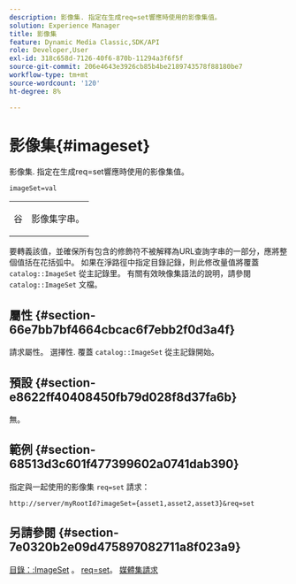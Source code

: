 ```yaml
---
description: 影像集. 指定在生成req=set響應時使用的影像集值。
solution: Experience Manager
title: 影像集
feature: Dynamic Media Classic,SDK/API
role: Developer,User
exl-id: 318c658d-7126-40f6-870b-11294a3f6f5f
source-git-commit: 206e4643e3926cb85b4be2189743578f88180be7
workflow-type: tm+mt
source-wordcount: '120'
ht-degree: 8%

---
```


# 影像集{#imageset}

影像集. 指定在生成req=set響應時使用的影像集值。

`imageSet=val`

<table id="simpletable_F697691D166C407D82233664814F4663"> 
 <tr class="strow"> 
  <td class="stentry"> <p><span class="codeph"> <span class="varname"> 谷</span></span> </p> </td> 
  <td class="stentry"> <p>影像集字串。 </p></td> 
 </tr> 
</table>

要轉義該值，並確保所有包含的修飾符不被解釋為URL查詢字串的一部分，應將整個值括在花括弧中。 如果在淨路徑中指定目錄記錄，則此修改量值將覆蓋 `catalog::ImageSet` 從主記錄里。 有關有效映像集語法的說明，請參閱 `catalog::ImageSet` 文檔。

## 屬性 {#section-66e7bb7bf4664cbcac6f7ebb2f0d3a4f}

請求屬性。 選擇性. 覆蓋 `catalog::ImageSet` 從主記錄開始。

## 預設 {#section-e8622ff40408450fb79d028f8d37fa6b}

無。

## 範例 {#section-68513d3c601f477399602a0741dab390}

指定與一起使用的影像集 `req=set` 請求：

`http://server/myRootId?imageSet={asset1,asset2,asset3}&req=set`

## 另請參閱 {#section-7e0320b2e09d475897082711a8f023a9}

[目錄：:ImageSet](/help/aem-is-ir-api/is-api/image-catalog/image-serving-api-ref/c-image-catalog-reference/c-image-svg-data-reference/c-image-data-reference/r-imageset-cat.md) 。 [req=set](../../../../../is-api/http-ref/image-serving-api-ref/c-http-protocol-reference/c-command-reference/r-req/r-req.md#reference-907cdb4a97034db7ad94695f25552e76)。 [媒體集請求](../../../../../is-api/http-ref/image-serving-api-ref/c-http-protocol-reference/c-syntax-and-features/r-media-set-requests.md#reference-f2f2aa11208b47609fe17848d3b86a0b)
